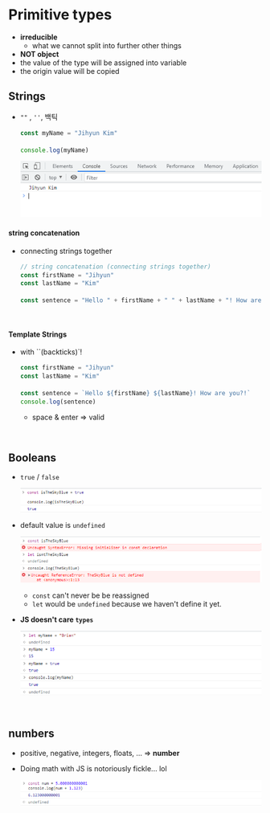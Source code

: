 # Primitive types

* **irreducible**
  * what we cannot split into further other things
* **NOT object**
* the value of the type will be assigned into variable
* the origin value will be copied

## Strings

* `""` , `''`, 백틱

  ```javascript
  const myName = "Jihyun Kim"
  
  console.log(myName)
  ```

  ![image-20220430141432915](02_Primitives.assets/image-20220430141432915.png)

#### string concatenation

* connecting strings together

  ```javascript
  // string concatenation (connecting strings together)
  const firstName = "Jihyun"
  const lastName = "Kim"
  
  const sentence = "Hello " + firstName + " " + lastName + "! How are you?!"
  ```

<br/>

#### Template Strings

* with ``(backticks)`! 

  ```javascript
  const firstName = "Jihyun"
  const lastName = "Kim"
  
  const sentence = `Hello ${firstName} ${lastName}! How are you?!`
  console.log(sentence)
  ```

  * space & enter => valid

<br/>

## Booleans

* `true` / `false`

  ![image-20220430143010828](02_Primitives.assets/image-20220430143010828.png)

* default value is `undefined`

  ![image-20220430143151648](02_Primitives.assets/image-20220430143151648.png)

  * `const` can't never be be reassigned
  * `let` would be `undefined` because we haven't define it yet.

* **JS doesn't care `types`**

  ![image-20220430143518042](02_Primitives.assets/image-20220430143518042.png)

<br/>

## numbers

* positive, negative, integers, floats, ... => **number**

* Doing math with JS is notoriously fickle... lol

  ![image-20220430144121833](02_Primitives.assets/image-20220430144121833.png)

